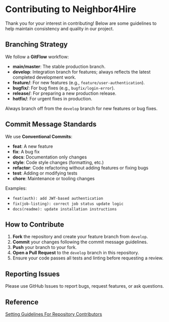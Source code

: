 # Contributing to Neighbor4Hire

Thank you for your interest in contributing! Below are some guidelines to help maintain consistency and quality in our project.

## Branching Strategy

We follow a **GitFlow** workflow:
- **main/master**: The stable production branch.
- **develop**: Integration branch for features; always reflects the latest completed development work.
- **feature/**: For new features (e.g., `feature/user-authentication`).
- **bugfix/**: For bug fixes (e.g., `bugfix/login-error`).
- **release/**: For preparing a new production release.
- **hotfix/**: For urgent fixes in production.

Always branch off from the `develop` branch for new features or bug fixes.

## Commit Message Standards

We use **Conventional Commits**:
- **feat**: A new feature
- **fix**: A bug fix
- **docs**: Documentation only changes
- **style**: Code style changes (formatting, etc.)
- **refactor**: Code refactoring without adding features or fixing bugs
- **test**: Adding or modifying tests
- **chore**: Maintenance or tooling changes

Examples:
- `feat(auth): add JWT-based authentication`
- `fix(job-listing): correct job status update logic`
- `docs(readme): update installation instructions`

## How to Contribute

1. **Fork** the repository and create your feature branch from `develop`.
2. **Commit** your changes following the commit message guidelines.
3. **Push** your branch to your fork.
4. **Open a Pull Request** to the `develop` branch in this repository.
5. Ensure your code passes all tests and linting before requesting a review.

## Reporting Issues

Please use GitHub Issues to report bugs, request features, or ask questions.


## Reference
[Setting Guidelines For Repository Contributors](https://docs.github.com/en/communities/setting-up-your-project-for-healthy-contributions/setting-guidelines-for-repository-contributors)